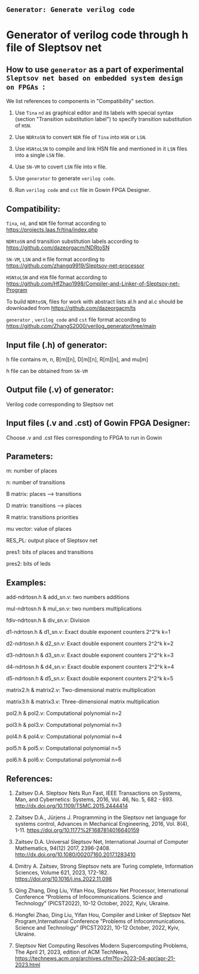 ## `Generator: Generate verilog code `

# Generator of verilog code through h file of Sleptsov net


How to use `generator` as a part of experimental `Sleptsov net based on embedded system design on FPGAs `:
----------------------------------------------------------------------------------------------------------

We list references to components in "Compatibility" section.

1) Use `Tina` `nd` as graphical editor and its labels with special syntax (section "Transition substitution label") to specify transition substitution of `HSN`.

2) Use `NDRtoSN` to convert `NDR` file of `Tina` into `HSN` or `LSN`. 

3) Use `HSNtoLSN` to compile and link HSN file and mentioned in it `LSN` files into a single `LSN` file.

4) Use `SN-VM` to covert `LSN` file into `H` file.

5) Use `generator` to generate `verilog code`.

6) Run `verilog code` and `cst` file in Gowin FPGA Designer.


Compatibility: 
-------------- 

`Tina`, `nd`, and `NDR` file format according to https://projects.laas.fr/tina/index.php

`NDRtoSN` and transition substitution labels according to https://github.com/dazeorgacm/NDRtoSN

`SN-VM`, `LSN` and `H` file format according to https://github.com/zhangq9919/Sleptsov-net-processor

`HSNtoLSN` and `HSN` file format according to https://github.com/HfZhao1998/Compiler-and-Linker-of-Sleptsov-net-Program

To build `NDRtoSN`, files for work with abstract lists al.h and al.c should be downloaded from https://github.com/dazeorgacm/ts

`generator` , `verilog code` and `cst` file format according to https://github.com/ZhangS2000/verilog_generator/tree/main


Input file (.h) of generator: 
-----------------------------

h file contains m, n, B[m][n], D[m][n], R[m][n], and mu[m]

h file can be obtained from `SN-VM`


Output file (.v) of generator: 
------------------------------

Verilog code corresponding to Sleptsov net


Input files (.v and .cst) of Gowin FPGA Designer:
-------------------------------------------------

Choose .v and .cst files corresponding to FPGA to run in Gowin



Parameters:
-----------

m: number of places

n: number of transitions

B matrix: places -->  transitions

D matrix: transitions -->  places

R matrix: transitions priorities

mu vector: value of places

RES_PL: output place of Sleptsov net

pres1: bits of places and transitions

pres2: bits of leds


Examples:
----------

add-ndrtosn.h & add_sn.v: two numbers additions

mul-ndrtosn.h & mul_sn.v:  two numbers multiplications

fdiv-ndrtosn.h & div_sn.v: Division

d1-ndrtosn.h & d1_sn.v: Exact double exponent counters 2^2^k k=1

d2-ndrtosn.h & d2_sn.v: Exact double exponent counters 2^2^k k=2

d3-ndrtosn.h & d3_sn.v: Exact double exponent counters 2^2^k k=3

d4-ndrtosn.h & d4_sn.v: Exact double exponent counters 2^2^k k=4

d5-ndrtosn.h & d5_sn.v: Exact double exponent counters 2^2^k k=5

matrix2.h & matrix2.v: Two-dimensional matrix multiplication

matrix3.h & matrix3.v: Three-dimensional matrix multiplication

pol2.h & pol2.v: Computational polynomial n=2

pol3.h & pol3.v: Computational polynomial n=3

pol4.h & pol4.v: Computational polynomial n=4

pol5.h & pol5.v: Computational polynomial n=5

pol6.h & pol6.v: Computational polynomial n=6


References: 
----------- 
1. Zaitsev D.A. Sleptsov Nets Run Fast, IEEE Transactions on Systems, Man, and Cybernetics: Systems, 2016, Vol. 46, No. 5, 682 - 693. http://dx.doi.org/10.1109/TSMC.2015.2444414

2. Zaitsev D.A., Jürjens J. Programming in the Sleptsov net language for systems control, Advances in Mechanical Engineering, 2016, Vol. 8(4), 1-11. https://doi.org/10.1177%2F1687814016640159

3. Zaitsev D.A. Universal Sleptsov Net, International Journal of Computer Mathematics, 94(12) 2017, 2396-2408. http://dx.doi.org/10.1080/00207160.2017.1283410

4. Dmitry A. Zaitsev, Strong Sleptsov nets are Turing complete, Information Sciences, Volume 621, 2023, 172-182. https://doi.org/10.1016/j.ins.2022.11.098

5. Qing Zhang, Ding Liu, Yifan Hou, Sleptsov Net Processor, International Conference ”Problems of Infocommunications. Science and Technology” (PICST2022), 10-12 October, 2022, Kyiv, Ukraine.

6. Hongfei Zhao, Ding Liu, Yifan Hou, Compiler and Linker of Sleptsov Net Program,International Conference ”Problems of Infocommunications. Science and Technology” (PICST2022), 10-12 October, 2022, Kyiv, Ukraine.

7. Sleptsov Net Computing Resolves Modern Supercomputing Problems, The April 21, 2023, edition of ACM TechNews, https://technews.acm.org/archives.cfm?fo=2023-04-apr/apr-21-2023.html


